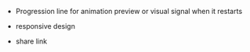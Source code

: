 - Progression line for animation preview or visual signal when it restarts

- responsive design
- share link